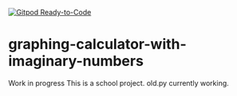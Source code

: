 [![Gitpod Ready-to-Code](https://img.shields.io/badge/Gitpod-Ready--to--Code-blue?logo=gitpod)](https://gitpod.io/#https://github.com/wizardwatch/graphing-calculator-with-imaginary-numbers) 

# graphing-calculator-with-imaginary-numbers
Work in progress
This is a school project.
old.py currently working.
